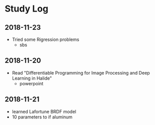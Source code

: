 # Study Log

## 2018-11-23
- Tried some Rigression problems
    - sbs

## 2018-11-20
- Read "Differentiable Programming for Image Processing and Deep Learning in Halide"
    - powerpoint

## 2018-11-21
- learned Lafortune BRDF model
- 10 parameters to if aluminum




